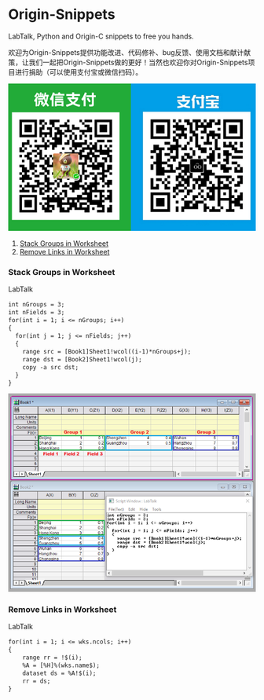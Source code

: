 # Origin-Snippets

LabTalk, Python and Origin-C snippets to free you hands.

欢迎为Origin-Snippets提供功能改进、代码修补、bug反馈、使用文档和献计献策，让我们一起把Origin-Snippets做的更好！当然也欢迎你对Origin-Snippets项目进行捐助（可以使用支付宝或微信扫码）。

![](donation.png)

1. [Stack Groups in Worksheet](#stack-groups-in-worksheet)
2. [Remove Links in Worksheet](#remove-links-in-worksheet)

### Stack Groups in Worksheet
LabTalk
```
int nGroups = 3;
int nFields = 3;
for(int i = 1; i <= nGroups; i++)
{
  for(int j = 1; j <= nFields; j++)
  {
    range src = [Book1]Sheet1!wcol((i-1)*nGroups+j);
    range dst = [Book2]Sheet1!wcol(j);
    copy -a src dst;
  }
}
```
<img src="Screenshots/Stack Columns in Single Worksheet.png">

### Remove Links in Worksheet
LabTalk
```
for(int i = 1; i <= wks.ncols; i++)
{
    range rr = !$(i);
    %A = [%H]%(wks.name$);
    dataset ds = %A!$(i);
    rr = ds;
}
```
